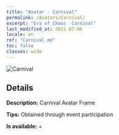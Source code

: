 ```yaml
---
title: "Avatar - Carnival"
permalink: /Avatars/Carnival/
excerpt: "Era of Chaos  Carnival"
last_modified_at: 2021-07-06
locale: en
ref: "Carnival.md"
toc: false
classes: wide
---
```

 ![Carnival](/images/a/avatarFrame_95.png)

## Details

 **Description:** Carnival Avatar Frame 

 **Tips:** Obtained through event participation 

 **Is available:**  + 


